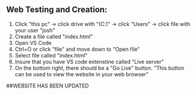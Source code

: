 ## Web Testing and Creation:

1. Click "this pc" -> click drive with "(C:)" -> click "Users" -> click file with your user "josh"
2. Create a file called "index.html"
3. Open VS Code
4. Ctrl+O or click "file" and move down to "Open file"
5. Select file called "index.html"
6. Insure that you have VS code extenstine called "Live server"
7. On the bottom  right, there should be a "Go Live" button.
"This button can be used to view the website in your web browser"

##WEBSITE HAS BEEN UPDATED
